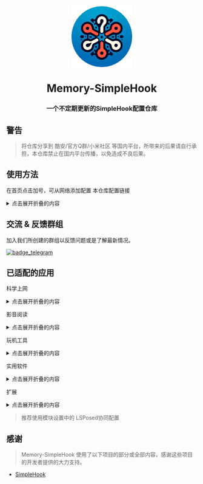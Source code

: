 <div align="center">

<img width="" src="/imgs/icon.png" width=160 height=160 align="center">

# Memory-SimpleHook

### 一个不定期更新的SimpleHook配置仓库

</div>

## 警告
> 将仓库分享到 酷安/官方Q群/小米社区 等国内平台，所带来的后果请自行承担，本仓库禁止在国内平台传播，以免造成不良后果。

## 使用方法

在首页点击加号，可从网络添加配置
本仓库配置链接

<details>
<summary>点击展开折叠的内容</summary>

总
```
https://raw.githubusercontent.com/Memory2314/Memory-SimpleHook/main/config.json
```

科学上网
```
https://raw.githubusercontent.com/Memory2314/Memory-SimpleHook/main/科学上网.json
```

影音阅读
```
https://raw.githubusercontent.com/Memory2314/Memory-SimpleHook/main/影音阅读.json
```

玩机工具
```
https://raw.githubusercontent.com/Memory2314/Memory-SimpleHook/main/玩机工具.json
```

实用软件
```
https://raw.githubusercontent.com/Memory2314/Memory-SimpleHook/main/实用软件.json
```

扩展
```
https://raw.githubusercontent.com/Memory2314/Memory-SimpleHook/main/扩展.json
```

</details>

## 交流 & 反馈群组

加入我们所创建的群组以反馈问题或是了解最新情况。

[![badge_telegram]][telegram_url]

## 已适配的应用

科学上网
<details>
<summary>点击展开折叠的内容</summary>

| 应用名称          | 描述           |
|------------------|--------------|
| Infinity          | 解锁订阅        |
| 小胖VPN            | 解锁会员线路      |
| 快连 VPN           | 随机id,切换线路,铂金会员. |

</details>

影音阅读
<details>
<summary>点击展开折叠的内容</summary>

| 应用名称                | 描述                   |
|------------------------|----------------------|
| Oto Music              | 解锁Oto Music+       |
| Retro Music            | 解锁高级版               |
| 七猫免费小说              | 解锁VIP                |
| 番茄免费小说              | 解锁会员                |

</details>

玩机工具
<details>
<summary>点击展开折叠的内容</summary>

| 应用名称         | 描述       |
|-----------------|------------|
| SD Maid SE       | 解锁高级版 |
| GLTools          | 解锁Premium |
| SD Maid          | 解锁高级版 |
| 小黑屋            | 解锁高级版 |
| 甲壳虫ADB助手       | 解锁高级版 |
| 存储空间隔离        | 解锁订阅   |
| 一叶孤舟 2         | 解锁会员   |
| Thanox         | 解锁高级版 5.0.3-prc |
| 开发助手        | 解锁专业版      |

</details>

实用软件
<details>
<summary>点击展开折叠的内容</summary>

| 应用名称         | 描述               |
|-----------------|--------------------|
| 屏幕翻译           | 解锁订阅           |
| Via              | 解除“该站点不支持嗅探”限制 |
| 小猿搜题           | 解锁会员           |
| 歌词适配           | 去更新             |
| 钱迹              | 解锁终身会员       |
| Magir            | 解锁Pro版          |
| 一叶微件           | 解锁会员           |
| 一叶日历           | 解锁会员           |
| Niagara Launcher | 解锁Niagara Launcher Pro |
| 快乐下载           | 解锁永久会员       |
| 译站              | 解锁订阅           |
| 醒图              | 解锁会员           |
| 小X分身           | 无限制            |

</details>

扩展
<details>
<summary>点击展开折叠的内容</summary>

| 应用名称         | 描述               |
|-----------------|--------------------|
| 智能助理            | 破解小部件         |
| 电量和性能          | 解决MIUI夜间自动清后台 |
| 王者荣耀            | 伪装机型开启极高(120帧)帧率 |
|微信                 | 解除语音/视频通话播放视频/语音限制 |

</details>

> 推荐使用模块设置中的 LSPosed协同配置

## 感谢

> Memory-SimpleHook 使用了以下项目的部分或全部内容，感谢这些项目的开发者提供的大力支持。

- [SimpleHook](https://github.com/littleWhiteDuck/SimpleHook)

[telegram_url]: https://t.me/Memory_SimpleHook

[badge_telegram]: https://img.shields.io/badge/Follow-Telegram-blue.svg?logo=telegram